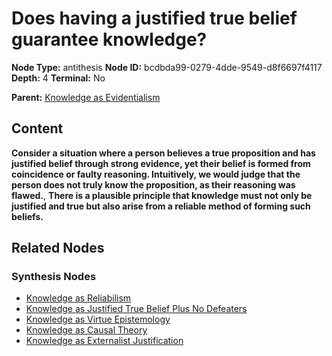 # Does having a justified true belief guarantee knowledge?

**Node Type:** antithesis
**Node ID:** bcdbda99-0279-4dde-9549-d8f6697f4117
**Depth:** 4
**Terminal:** No

**Parent:** [Knowledge as Evidentialism](knowledge-as-evidentialism-synthesis-45a86c68-1620-4ef4-bbf7-10d7772a0bfe.md)

## Content

**Consider a situation where a person believes a true proposition and has justified belief through strong evidence, yet their belief is formed from coincidence or faulty reasoning. Intuitively, we would judge that the person does not truly know the proposition, as their reasoning was flawed.**, **There is a plausible principle that knowledge must not only be justified and true but also arise from a reliable method of forming such beliefs.**

## Related Nodes

### Synthesis Nodes

- [Knowledge as Reliabilism](knowledge-as-reliabilism-synthesis-bcea0fce-ff72-47f0-9c64-c62e99efc4a7.md)
- [Knowledge as Justified True Belief Plus No Defeaters](knowledge-as-justified-true-belief-plus-no-defeaters-synthesis-c0c9f857-a014-4397-9a77-c4240b3f44b4.md)
- [Knowledge as Virtue Epistemology](knowledge-as-virtue-epistemology-synthesis-0a90da7b-0b78-4cb5-aa82-215242b0806e.md)
- [Knowledge as Causal Theory](knowledge-as-causal-theory-synthesis-085f1b9f-8371-41e2-baaa-aba1be7b9c39.md)
- [Knowledge as Externalist Justification](knowledge-as-externalist-justification-synthesis-0e3f8ddb-2b76-4b34-baf4-bc6ce202dce2.md)
